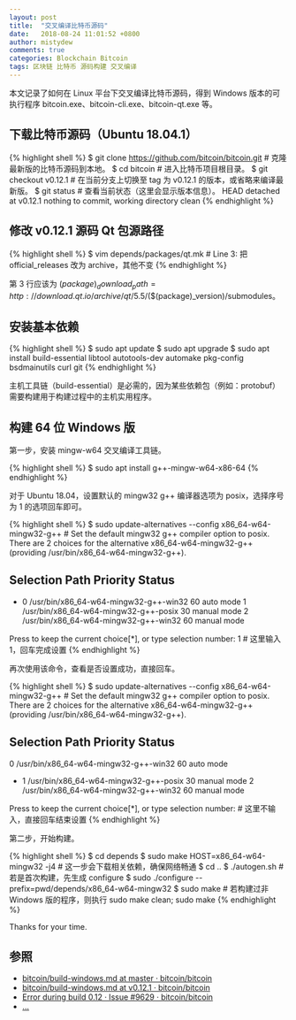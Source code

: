 ```yaml
---
layout: post
title:  "交叉编译比特币源码"
date:   2018-08-24 11:01:52 +0800
author: mistydew
comments: true
categories: Blockchain Bitcoin
tags: 区块链 比特币 源码构建 交叉编译
---
```

本文记录了如何在 Linux 平台下交叉编译比特币源码，得到 Windows 版本的可执行程序 bitcoin.exe、bitcoin-cli.exe、bitcoin-qt.exe 等。

## 下载比特币源码（Ubuntu 18.04.1）

{% highlight shell %}
$ git clone https://github.com/bitcoin/bitcoin.git # 克隆最新版的比特币源码到本地。
$ cd bitcoin # 进入比特币项目根目录。
$ git checkout v0.12.1 # 在当前分支上切换至 tag 为 v0.12.1 的版本，或省略来编译最新版。
$ git status # 查看当前状态（这里会显示版本信息）。
HEAD detached at v0.12.1
nothing to commit, working directory clean
{% endhighlight %}

## 修改 v0.12.1 源码 Qt 包源路径

{% highlight shell %}
$ vim depends/packages/qt.mk # Line 3: 把 official_releases 改为 archive，其他不变
{% endhighlight %}

第 3 行应该为 $(package)_download_path=http://download.qt.io/archive/qt/5.5/$($(package)_version)/submodules。

## 安装基本依赖

{% highlight shell %}
$ sudo apt update
$ sudo apt upgrade
$ sudo apt install build-essential libtool autotools-dev automake pkg-config bsdmainutils curl git
{% endhighlight %}

主机工具链（build-essential）是必需的，因为某些依赖包（例如：protobuf）需要构建用于构建过程中的主机实用程序。

## 构建 64 位 Windows 版

第一步，安装 mingw-w64 交叉编译工具链。

{% highlight shell %}
$ sudo apt install g++-mingw-w64-x86-64
{% endhighlight %}

对于 Ubuntu 18.04，设置默认的 mingw32 g++ 编译器选项为 posix，选择序号为 1 的选项回车即可。

{% highlight shell %}
$ sudo update-alternatives --config x86_64-w64-mingw32-g++ # Set the default mingw32 g++ compiler option to posix.
There are 2 choices for the alternative x86_64-w64-mingw32-g++ (providing /usr/bin/x86_64-w64-mingw32-g++).

  Selection    Path                                   Priority   Status
------------------------------------------------------------
* 0            /usr/bin/x86_64-w64-mingw32-g++-win32   60        auto mode
  1            /usr/bin/x86_64-w64-mingw32-g++-posix   30        manual mode
  2            /usr/bin/x86_64-w64-mingw32-g++-win32   60        manual mode

Press <enter> to keep the current choice[*], or type selection number: 1 # 这里输入 1，回车完成设置
{% endhighlight %}

再次使用该命令，查看是否设置成功，直接回车。

{% highlight shell %}
$ sudo update-alternatives --config x86_64-w64-mingw32-g++ # Set the default mingw32 g++ compiler option to posix.
There are 2 choices for the alternative x86_64-w64-mingw32-g++ (providing /usr/bin/x86_64-w64-mingw32-g++).

  Selection    Path                                   Priority   Status
------------------------------------------------------------
  0            /usr/bin/x86_64-w64-mingw32-g++-win32   60        auto mode
* 1            /usr/bin/x86_64-w64-mingw32-g++-posix   30        manual mode
  2            /usr/bin/x86_64-w64-mingw32-g++-win32   60        manual mode

Press <enter> to keep the current choice[*], or type selection number: # 这里不输入，直接回车结束设置
{% endhighlight %}

第二步，开始构建。

{% highlight shell %}
$ cd depends
$ sudo make HOST=x86_64-w64-mingw32 -j4 # 这一步会下载相关依赖，确保网络畅通
$ cd ..
$ ./autogen.sh # 若是首次构建，先生成 configure
$ sudo ./configure --prefix=pwd/depends/x86_64-w64-mingw32
$ sudo make # 若构建过非 Windows 版的程序，则执行 sudo make clean; sudo make
{% endhighlight %}

Thanks for your time.

## 参照
* [bitcoin/build-windows.md at master · bitcoin/bitcoin](https://github.com/bitcoin/bitcoin/blob/master/doc/build-windows.md)
* [bitcoin/build-windows.md at v0.12.1 · bitcoin/bitcoin](https://github.com/bitcoin/bitcoin/blob/v0.12.1/doc/build-windows.md)
* [Error during build 0.12 · Issue #9629 · bitcoin/bitcoin](https://github.com/bitcoin/bitcoin/issues/9629)
* [...](https://github.com/mistydew/blockchain)
